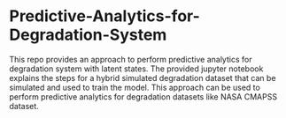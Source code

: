 # Predictive-Analytics-for-Degradation-System

This repo provides an approach to perform predictive analytics for degradation system with latent states. The provided jupyter notebook explains the steps for a hybrid simulated degradation dataset that can be simulated and used to train the model. This approach can be used to perform predictive analytics for degradation datasets like NASA CMAPSS dataset.



